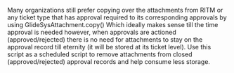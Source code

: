Many organizations still prefer copying over the attachments from RITM or any ticket type that has approval required to its corresponding approvals by using GlideSysAttachment.copy()
Which ideally makes sense till the time approval is needed however, when approvals are actioned (approved/rejected) there is no need for attachments to stay on the approval record till eternity (it will be stored at its ticket level). 
Use this script as a scheduled script to remove attachments from closed (approved/rejected) approval records and help consume less storage.
